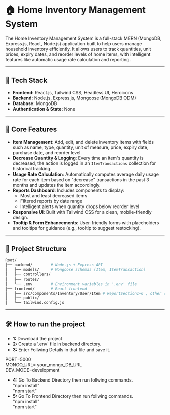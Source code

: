 # 🏠 Home Inventory Management System

The Home Inventory Management System is a full-stack MERN (MongoDB, Express.js, React, Node.js) application built to help users manage household inventory efficiently. It allows users to track quantities, unit prices, expiry dates, and reorder levels of home items, with intelligent features like automatic usage rate calculation and reporting.

---

## 🚀 Tech Stack

- **Frontend:** React.js, Tailwind CSS, Headless UI, Heroicons
- **Backend:** Node.js, Express.js, Mongoose (MongoDB ODM)
- **Database:** MongoDB
- **Authentication & State:** None

---

## 🔧 Core Features

- **Item Management**: Add, edit, and delete inventory items with fields such as name, type, quantity, unit of measure, price, expiry date, purchase date, and reorder level.
- **Decrease Quantity & Logging**: Every time an item's quantity is decreased, the action is logged in an `ItemTransactions` collection for historical tracking.
- **Usage Rate Calculation**: Automatically computes average daily usage rate for each item based on "decrease" transactions in the past 3 months and updates the item accordingly.
- **Reports Dashboard**: Includes components to display:
  - Most and least decreased items
  - Filtered reports by date range
  - Intelligent alerts when quantity drops below reorder level
- **Responsive UI**: Built with Tailwind CSS for a clean, mobile-friendly design.
- **Tooltip & Form Enhancements**: User-friendly forms with placeholders and tooltips for guidance (e.g., tooltip to suggest restocking).

---

## 📁 Project Structure

```bash
Root/
├── backend/        # Node.js + Express API
│   ├── models/     # Mongoose schemas (Item, ItemTransaction)
│   ├── controllers/
│   ├── routes/
│   └── .env        # Environment variables in '.env' file
├── frontend/       # React frontend
│   ├── src/components/Inventory/User/Item # ReportSection1–6 , other components
│   ├── public/
│   └── tailwind.config.js
```

---

## 🛠️ How to run the project

- **1:** Download the project
- **2:** Create a '.env' file in backend directory.
- **3:** Enter Follwing Details in that file and save it.

PORT=5000<br>
MONGO_URL= your_mongo_DB_URL<br>
DEV_MODE=development<br>

- **4:** Go To Backend Directory then run follwing commands. <br>
  "npm install" <br> "npm start"
- **5:** Go To Frontend Directory then run follwing commands. <br>
  "npm install" <br> "npm start"
